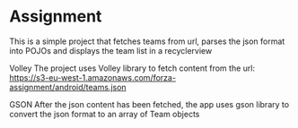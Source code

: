 # Assignment
This is a simple project that fetches teams from url, parses the json format into POJOs and displays the team list in a recyclerview

Volley
The project uses Volley library to fetch content from the url: https://s3-eu-west-1.amazonaws.com/forza-assignment/android/teams.json

GSON
After the json content has been fetched, the app uses gson library to convert the json format to an array of Team objects

